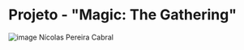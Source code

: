 # Projeto - "Magic: The Gathering"
![image](https://github.com/NicolasPCabral/Magic_project-CoderHouse/assets/134237371/d0cc75b2-127b-403f-9547-4b0ecf9854d8)
Nícolas Pereira Cabral
